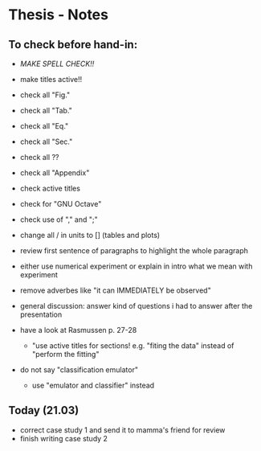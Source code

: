 # Thesis - Notes

## To check before hand-in:
* _MAKE SPELL CHECK!!_
* make titles active!!
* check all "Fig."
* check all "Tab."
* check all "Eq."
* check all "Sec."
* check all ??
* check all "Appendix"
* check active titles
* check for "GNU Octave"
* check use of "," and ";"
* change all / in units to [] (tables and plots)
* review first sentence of paragraphs to highlight the whole paragraph
* either use numerical experiment or explain in intro what we mean with experiment
* remove adverbes like "it can IMMEDIATELY be observed"
* general discussion: answer kind of questions i had to answer after the
  presentation
* have a look at Rasmussen p. 27-28


    - "use active titles for sections! e.g. "fiting the data" instead of
      "perform the fitting"
* do not say "classification emulator"
    - use "emulator and classifier" instead



## Today (21.03)
* correct case study 1 and send it to mamma's friend for review
* finish writing case study 2

